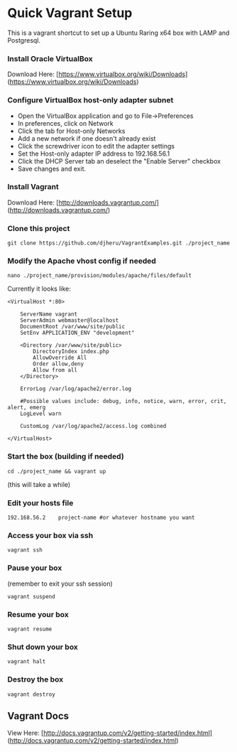 # Quick Vagrant Setup
This is a vagrant shortcut to set up a Ubuntu Raring x64 box with LAMP and Postgresql.

### Install Oracle VirtualBox

Download Here: [https://www.virtualbox.org/wiki/Downloads] (https://www.virtualbox.org/wiki/Downloads)

### Configure VirtualBox host-only adapter subnet

- Open the VirtualBox application and go to File->Preferences
- In preferences, click on Network
- Click the tab for Host-only Networks
- Add a new network if one doesn't already exist
- Click the screwdriver icon to edit the adapter settings
- Set the Host-only adapter IP address to 192.168.56.1
- Click the DHCP Server tab an deselect the "Enable Server" checkbox
- Save changes and exit.

### Install Vagrant

Download Here: [http://downloads.vagrantup.com/] (http://downloads.vagrantup.com/)

### Clone this project

	git clone https://github.com/djheru/VagrantExamples.git ./project_name
	
### Modify the Apache vhost config if needed

	nano ./project_name/provision/modules/apache/files/default

Currently it looks like:
```
<VirtualHost *:80>
	
	ServerName vagrant
    ServerAdmin webmaster@localhost
    DocumentRoot /var/www/site/public
    SetEnv APPLICATION_ENV "development"
	
    <Directory /var/www/site/public>
        DirectoryIndex index.php
        AllowOverride All
        Order allow,deny
        Allow from all
    </Directory>
	
	ErrorLog /var/log/apache2/error.log
	
	#Possible values include: debug, info, notice, warn, error, crit, alert, emerg
	LogLevel warn
	
	CustomLog /var/log/apache2/access.log combined
	
</VirtualHost>
```
	
### Start the box (building if needed)

	cd ./project_name && vagrant up
	
(this will take a while)

### Edit your hosts file
	192.168.56.2	project-name #or whatever hostname you want
	
### Access your box via ssh

	vagrant ssh
	
### Pause your box

(remember to exit your ssh session)

	vagrant suspend
	
### Resume your box

	vagrant resume
	
### Shut down your box

	vagrant halt
	
### Destroy the box

	vagrant destroy
	
## Vagrant Docs
View Here: [http://docs.vagrantup.com/v2/getting-started/index.html] (http://docs.vagrantup.com/v2/getting-started/index.html)